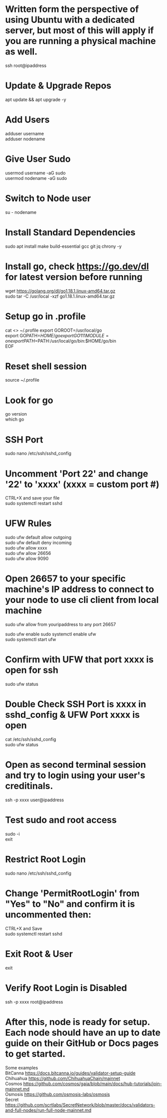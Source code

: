 # Written form the perspective of using Ubuntu with a dedicated server, but most of this will apply if you are running a physical machine as well.
ssh root@ipaddress

# Update & Upgrade Repos
apt update && apt upgrade -y

# Add Users
adduser username  
adduser nodename  

# Give User Sudo
usermod username -aG sudo  
usermod nodename -aG sudo

# Switch to Node user
su - nodename

# Install Standard Dependencies
sudo apt install make build-essential gcc git jq chrony -y

# Install go, check https://go.dev/dl for latest version before running
wget https://golang.org/dl/go1.18.1.linux-amd64.tar.gz  
sudo tar -C /usr/local -xzf go1.18.1.linux-amd64.tar.gz

# Setup go in .profile
cat <<EOF >> ~/.profile
 export GOROOT=/usr/local/go  
 export GOPATH=$HOME/go  
 export GO111MODULE=on  
 export PATH=$PATH:/usr/local/go/bin:$HOME/go/bin  
 EOF

# Reset shell session
source ~/.profile

# Look for go
go version  
which go

# SSH Port
sudo nano /etc/ssh/sshd_config

# Uncomment 'Port 22' and change '22' to 'xxxx' (xxxx = custom port #)
CTRL+X and save your file  
sudo systemctl restart sshd

# UFW Rules
sudo ufw default allow outgoing  
sudo ufw default deny incoming  
sudo ufw allow xxxx  
sudo ufw allow 26656  
sudo ufw allow 9090

# Open 26657 to your specific machine's IP address to connect to your node to use cli client from local machine
sudo ufw allow from youripaddress to any port 26657

sudo ufw enable
sudo systemctl enable ufw  
sudo systemctl start ufw

# Confirm with UFW that port xxxx is open for ssh
sudo ufw status

# Double Check SSH Port is xxxx in sshd_config & UFW Port xxxx is open
cat /etc/ssh/sshd_config  
sudo ufw status

# Open as second terminal session and try to login using your user's creditinals.
ssh -p xxxx user@ipaddress

# Test sudo and root access
sudo -i  
exit

# Restrict Root Login
sudo nano /etc/ssh/sshd_config  
 
# Change 'PermitRootLogin' from "Yes" to "No" and confirm it is uncommented then: 
CTRL+X and Save  
sudo systemctl restart sshd

# Exit Root & User
exit

# Verify Root Login is Disabled
ssh -p xxxx root@ipaddress

# After this, node is ready for setup. Each node should have an up to date guide on their GitHub or Docs pages to get started.

Some examples  
BitCanna https://docs.bitcanna.io/guides/validator-setup-guide  
Chihuahua https://github.com/ChihuahuaChain/mainnet  
Cosmos https://github.com/cosmos/gaia/blob/main/docs/hub-tutorials/join-mainnet.md  
Osmosis https://github.com/osmosis-labs/osmosis  
Secret https://github.com/scrtlabs/SecretNetwork/blob/master/docs/validators-and-full-nodes/run-full-node-mainnet.md
